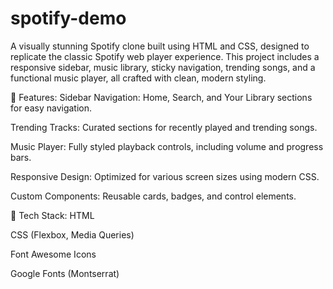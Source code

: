# spotify-demo
A visually stunning Spotify clone built using HTML and CSS, designed to replicate the classic Spotify web player experience. This project includes a responsive sidebar, music library, sticky navigation, trending songs, and a functional music player, all crafted with clean, modern styling.  

📝 Features:
Sidebar Navigation: Home, Search, and Your Library sections for easy navigation.

Trending Tracks: Curated sections for recently played and trending songs.

Music Player: Fully styled playback controls, including volume and progress bars.

Responsive Design: Optimized for various screen sizes using modern CSS.

Custom Components: Reusable cards, badges, and control elements.

🚀 Tech Stack:
HTML

CSS (Flexbox, Media Queries)

Font Awesome Icons

Google Fonts (Montserrat)

